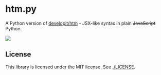 # htm.py

A Python version of [developit/htm](https://github.com/developit/htm) - JSX-like syntax in plain ~~JavaScript~~ Python.

![](https://user-images.githubusercontent.com/19776768/59381467-1af4af00-8d64-11e9-919d-62cad30a4a2e.png)

## License

This library is licensed under the MIT license. See [./LICENSE](./LICENSE).
